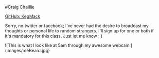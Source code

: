 
#Craig Chaillie

[GitHub: KegMack](https://github.com/KegMack)

Sorry, no twitter or facebook; I've never had the desire to broadcast my thoughts or personal life to random strangers.  I'll sign up for one or both if it's mandatory for this class.  Just let me know : )

![This is what I look like at 5am through my awesome webcam:] (images/meBeard.jpg)
